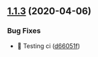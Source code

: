 ## [1.1.3](https://github.com/arkerlabs/event-sourcing-generator/compare/v1.1.2...v1.1.3) (2020-04-06)


### Bug Fixes

* 🐛 Testing ci ([d66051f](https://github.com/arkerlabs/event-sourcing-generator/commit/d66051f40d379ea15caf21feee7aaea980564160))
